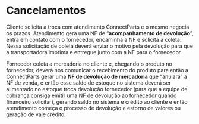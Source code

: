 # Cancelamentos


Cliente solicita a troca com atendimento ConnectParts e o mesmo negocia os prazos. Atendimento gera uma NF de “**acompanhamento de devolução**”, entra em contato com o fornecedor, encaminha a NF e solicita a coleta. Nessa solicitação de coleta deverá enviar o motivo pela devolução para que a transportadora imprima e entregue junto com a NF para o fornecedor.


Forncedor coleta a mercadoria no cliente e, chegando o produto no fornecedor, deverá nos comunicar o recebimento do produto para então a ConnectParts gerar uma **NF de devolução de mercadoria** que “anulará” a NF de venda, e então esse saldo de estoque no sistema deverá ser alimentado no estoque troca devolução fornecedor (para que a equipe de cobrança consiga emitir uma NF de devolução ao fornecedor quando financeiro solicitar), gerando saldo no sistema e crédito ao cliente e então atendimento começa o processo de devolução e estorno de valores ou geração de vale credito.
